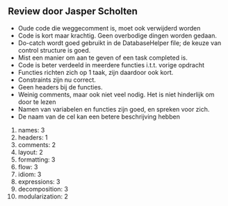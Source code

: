 ## Review door Jasper Scholten

* Oude code die weggecomment is, moet ook verwijderd worden
* Code is kort maar krachtig. Geen overbodige dingen worden gedaan.
* Do-catch wordt goed gebruikt in de DatabaseHelper file; de keuze van control structure is goed.
* Mist een manier om aan te geven of een task completed is.
* Code is beter verdeeld in meerdere functies i.t.t. vorige opdracht
* Functies richten zich op 1 taak, zijn daardoor ook kort.
* Constraints zijn nu correct. 
* Geen headers bij de functies. 
* Weinig comments, maar ook niet veel nodig. Het is niet hinderlijk om door te lezen
* Namen van variabelen en functies zijn goed, en spreken voor zich.
* De naam van de cel kan een betere beschrijving hebben

1. names: 3
2. headers: 1
3. comments: 2
4. layout: 2
5. formatting: 3
6. flow: 3
7. idiom: 3
8. expressions: 3
9. decomposition: 3
10. modularization: 2
